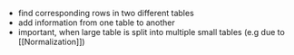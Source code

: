 - find corresponding rows in two different tables
- add information from one table to another
- important, when large table is split into multiple small tables (e.g due to [[Normalization]])